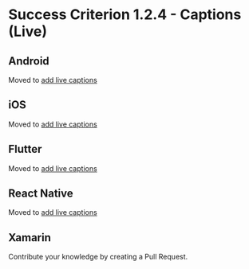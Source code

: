 # Success Criterion 1.2.4 - Captions (Live)

## Android

Moved to [add live captions](../media-captions-live.md)

## iOS

Moved to [add live captions](../media-captions-live.md)

## Flutter

Moved to [add live captions](../media-captions-live.md)

## React Native

Moved to [add live captions](../media-captions-live.md)

## Xamarin

Contribute your knowledge by creating a Pull Request.
